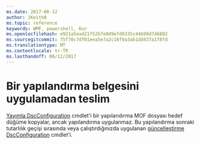 ```yaml
---
ms.date: 2017-06-12
author: JKeithB
ms.topic: reference
keywords: WMF, powershell, Kur
ms.openlocfilehash: e921a5ead21f52b7e0d9efd9335c44b99d7d6802
ms.sourcegitcommit: 75f70c7df01eea5e7a2c16f9a3ab1dd437a1f8fd
ms.translationtype: MT
ms.contentlocale: tr-TR
ms.lasthandoff: 06/12/2017
---
```

# <a name="deliver-a-configuration-document-without-applying"></a>Bir yapılandırma belgesini uygulamadan teslim

[Yayımla DscConfiguration](https://technet.microsoft.com/library/mt517875.aspx) cmdlet'i bir yapılandırma MOF dosyası hedef düğüme kopyalar, ancak yapılandırma uygulanmaz. Bu yapılandırma sonraki tutarlılık geçişi sırasında veya çalıştırdığınızda uygulanan [güncelleştirme DscConfiguration](https://technet.microsoft.com/library/mt143541.aspx) cmdlet'i.

